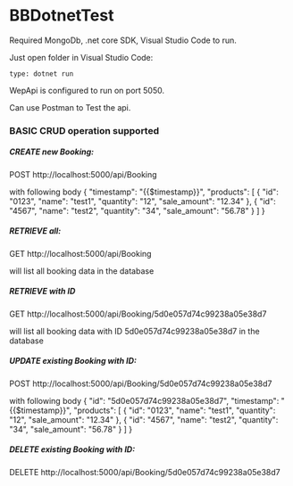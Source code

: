 # BBDotnetTest

Required MongoDb, .net core SDK, Visual Studio Code to run.

Just open folder in Visual Studio Code:

    type: dotnet run

WepApi is configured to run on port 5050.

Can use Postman to Test the api.

### BASIC CRUD operation supported

##### CREATE new Booking:
POST     http://localhost:5000/api/Booking

with following body
{
  "timestamp": "{{$timestamp}}",
  "products": [
    {
      "id": "0123",
      "name": "test1",
      "quantity": "12",
      "sale_amount": "12.34"
    },
    {
      "id": "4567",
      "name": "test2",
      "quantity": "34",
      "sale_amount": "56.78"
    }
  ]
}

##### RETRIEVE all:
GET     http://localhost:5000/api/Booking

will list all booking data in the database

##### RETRIEVE with ID
GET     http://localhost:5000/api/Booking/5d0e057d74c99238a05e38d7

will list all booking data with ID 5d0e057d74c99238a05e38d7 in the database

##### UPDATE existing Booking with ID:
POST    http://localhost:5000/api/Booking/5d0e057d74c99238a05e38d7

with following body
{
  "id": "5d0e057d74c99238a05e38d7",
  "timestamp": "{{$timestamp}}",
  "products": [
    {
      "id": "0123",
      "name": "test1",
      "quantity": "12",
      "sale_amount": "12.34"
    },
    {
      "id": "4567",
      "name": "test2",
      "quantity": "34",
      "sale_amount": "56.78"
    }
  ]
}

##### DELETE existing Booking with ID:
DELETE  http://localhost:5000/api/Booking/5d0e057d74c99238a05e38d7
